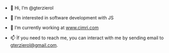 - 👋 Hi, I’m @gterzierol
- 👀 I’m interested in software development with JS
- 🌱 I’m currently working at www.cimri.com

- 📫 İf you need to reach me, you can interact with me by sending email to gterzierol@gmail.com. 
